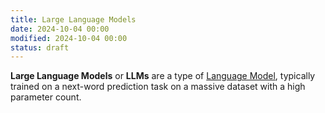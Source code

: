 ```yaml
---
title: Large Language Models
date: 2024-10-04 00:00
modified: 2024-10-04 00:00
status: draft
---
```


**Large Language Models** or **LLMs** are a type of [Language Model](language-model.md), typically trained on a next-word prediction task on a massive dataset with a high parameter count.
